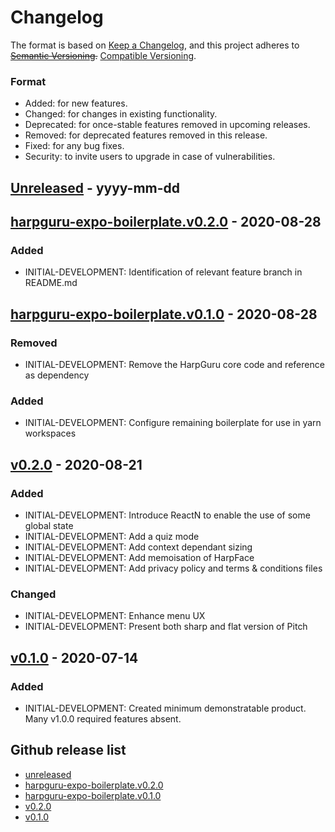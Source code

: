 # Changelog

The format is based on [Keep a Changelog](https://keepachangelog.com/en/1.0.0/),
and this project adheres to ~~[Semantic Versioning](https://semver.org/spec/v2.0.0.html).~~
[Compatible Versioning](https://gitlab.com/staltz/comver).

### Format

- Added: for new features.
- Changed: for changes in existing functionality.
- Deprecated: for once-stable features removed in upcoming releases.
- Removed: for deprecated features removed in this release.
- Fixed: for any bug fixes.
- Security: to invite users to upgrade in case of vulnerabilities.

## [Unreleased](https://github.com/js-jslog/harpnative/compare/harpguru-expo-boilerplate.v0.2.0...experiment-with-consumin-harpguru-core-from-locall-from-yarn-workspaces-context) - yyyy-mm-dd

## [harpguru-expo-boilerplate.v0.2.0](https://github.com/js-jslog/harpnative/releases/tag/harpguru-expo-boilerplate.v0.2.0) - 2020-08-28

### Added

- INITIAL-DEVELOPMENT: Identification of relevant feature branch in README.md

## [harpguru-expo-boilerplate.v0.1.0](https://github.com/js-jslog/harpnative/releases/tag/harpguru-expo-boilerplate.v0.1.0) - 2020-08-28

### Removed

- INITIAL-DEVELOPMENT: Remove the HarpGuru core code and reference as dependency

### Added

- INITIAL-DEVELOPMENT: Configure remaining boilerplate for use in yarn workspaces

## [v0.2.0](https://github.com/js-jslog/harpnative/releases/tag/v0.2.0) - 2020-08-21

### Added

- INITIAL-DEVELOPMENT: Introduce ReactN to enable the use of some global state
- INITIAL-DEVELOPMENT: Add a quiz mode
- INITIAL-DEVELOPMENT: Add context dependant sizing
- INITIAL-DEVELOPMENT: Add memoisation of HarpFace
- INITIAL-DEVELOPMENT: Add privacy policy and terms & conditions files

### Changed

- INITIAL-DEVELOPMENT: Enhance menu UX
- INITIAL-DEVELOPMENT: Present both sharp and flat version of Pitch

## [v0.1.0](https://github.com/js-jslog/harpnative/releases/tag/v0.1.0) - 2020-07-14

### Added

- INITIAL-DEVELOPMENT: Created minimum demonstratable product. Many v1.0.0 required features absent.

## Github release list

- [unreleased](https://github.com/js-jslog/harpnative/compare/harpguru-expo-boilerplate.v0.1.0...experiment-with-consumin-harpguru-core-from-locall-from-yarn-workspaces-context)
- [harpguru-expo-boilerplate.v0.2.0](https://github.com/js-jslog/harpnative/releases/tag/harpguru-expo-boilerplate.v0.2.0)
- [harpguru-expo-boilerplate.v0.1.0](https://github.com/js-jslog/harpnative/releases/tag/harpguru-expo-boilerplate.v0.1.0)
- [v0.2.0](https://github.com/js-jslog/harpnative/releases/tag/v0.2.0)
- [v0.1.0](https://github.com/js-jslog/harpnative/releases/tag/v0.1.0)
